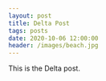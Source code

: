 ```yaml
---
layout: post
title: Delta Post
tags: posts
date: 2020-10-06 12:00:00
header: /images/beach.jpg
---
```


This is the Delta post.